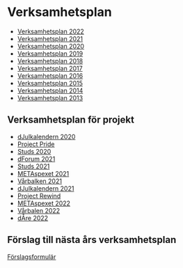 Verksamhetsplan
===============

- [Verksamhetsplan 2022](https://static.datasektionen.se/verksamhetsplaner/verksamhetsplan2022.pdf)
- [Verksamhetsplan 2021](https://static.datasektionen.se/verksamhetsplaner/verksamhetsplan2021.pdf)
- [Verksamhetsplan 2020](https://static.datasektionen.se/verksamhetsplaner/verksamhetsplan2020.pdf)
- [Verksamhetsplan 2019](https://static.datasektionen.se/verksamhetsplaner/verksamhetsplan2019)
- [Verksamhetsplan 2018](https://static.datasektionen.se/verksamhetsplaner/verksamhetsplan2018.pdf)
- [Verksamhetsplan 2017](https://static.datasektionen.se/verksamhetsplaner/verksamhetsplan2017.pdf)
- [Verksamhetsplan 2016](https://static.datasektionen.se/verksamhetsplaner/verksamhetsplan-2016.pdf)
- [Verksamhetsplan 2015](https://static.datasektionen.se/verksamhetsplaner/verksamhetsplan2015.pdf)
- [Verksamhetsplan 2014](https://static.datasektionen.se/verksamhetsplaner/verksamhetsplan2014v6.0.pdf)
- [Verksamhetsplan 2013](https://static.datasektionen.se/verksamhetsplaner/Verksamhetsplan2013.pdf)

Verksamhetsplan för projekt
---------------------------

- [dJulkalendern 2020](https://static.datasektionen.se/verksamhetsplaner/vp_djulkalendern_2020_v2.pdf)
- [Project Pride](https://static.datasektionen.se/verksamhetsplaner/vp_project_pride_2021)
- [Studs 2020](https://static.datasektionen.se/verksamhetsplaner/vp_studs_2020)
- [dForum 2021](https://static.datasektionen.se/verksamhetsplaner/vp_dforum_2021)
- [Studs 2021](https://static.datasektionen.se/verksamhetsplaner/vp_studs_2021)
- [METAspexet 2021](https://static.datasektionen.se/verksamhetsplaner/vp_metaspexet_21.pdf)
- [Vårbalken 2021](https://static.datasektionen.se/verksamhetsplaner/vp_varbalken_2021)
- [dJulkalendern 2021](https://static.datasektionen.se/verksamhetsplaner/vp_djulkalendern_2021)
- [Project Rewind](https://static.datasektionen.se/verksamhetsplaner/vp_project_rewind)
- [METAspexet 2022](https://static.datasektionen.se/verksamhetsplaner/vp_metaspexet_22)
- [Vårbalen 2022](https://static.datasektionen.se/verksamhetsplaner/vp_varbal_2022)
- [dÅre 2022](https://static.datasektionen.se/verksamhetsplaner/vp_dare_2022)



Förslag till nästa års verksamhetsplan
---------------------------------------------
[Förslagsformulär](https://docs.google.com/forms/d/e/1FAIpQLSd67YT0g__uTZHC83H-HX2b34KpPEWwHM6y364wc1DGF2gKPA/viewform?usp=sf_link)
